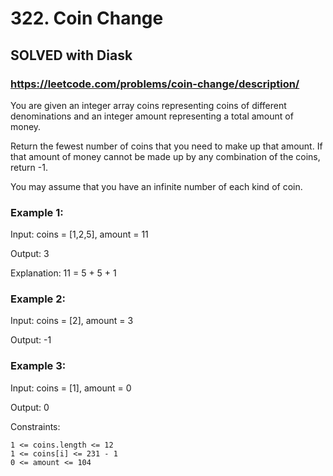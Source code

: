 # 322. Coin Change

## SOLVED with Diask

### https://leetcode.com/problems/coin-change/description/

You are given an integer array coins representing coins of different denominations and an integer amount representing a total amount of money.

Return the fewest number of coins that you need to make up that amount. If that amount of money cannot be made up by any combination of the coins, return -1.

You may assume that you have an infinite number of each kind of coin.



### Example 1:

Input: coins = [1,2,5], amount = 11

Output: 3

Explanation: 11 = 5 + 5 + 1

### Example 2:

Input: coins = [2], amount = 3

Output: -1

### Example 3:

Input: coins = [1], amount = 0

Output: 0



Constraints:

    1 <= coins.length <= 12
    1 <= coins[i] <= 231 - 1
    0 <= amount <= 104

